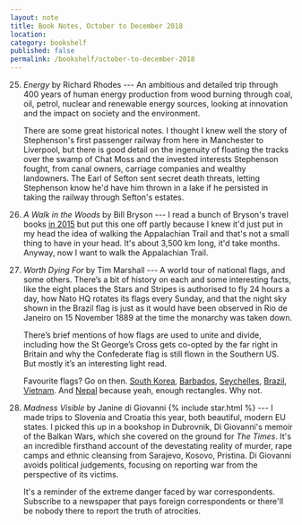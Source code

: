 ```yaml
---
layout: note
title: Book Notes, October to December 2018
location:
category: bookshelf
published: false
permalink: /bookshelf/october-to-december-2018
---
```


25. _Energy_ by Richard Rhodes --- An ambitious and detailed trip through 400
    years of human energy production from wood burning through coal, oil,
    petrol, nuclear and renewable energy sources, looking at innovation and the
    impact on society and the environment.

    There are some great historical notes. I thought I knew well the story of
    Stephenson's first passenger railway from here in Manchester to Liverpool,
    but there is good detail on the ingenuity of floating the tracks over the
    swamp of Chat Moss and the invested interests Stephenson fought, from canal
    owners, carriage companies and wealthy landowners. The Earl of Sefton sent
    secret death threats, letting Stephenson know he'd have him thrown in a lake
    if he persisted in taking the railway through Sefton's estates.
 
26. _A Walk in the Woods_ by Bill Bryson --- I read a bunch of Bryson's travel
    books [in 2015][2015] but put this one off partly because I knew it'd just
    put in my head the idea of walking the Appalachian Trail and that's not a
    small thing to have in your head. It's about 3,500 km long, it'd take
    months. Anyway, now I want to walk the Appalachian Trail.

27. _Worth Dying For_ by Tim Marshall --- A world tour of national flags, and
    some others. There’s a bit of history on each and some interesting facts,
    like the eight places the Stars and Stripes is authorised to fly 24 hours a
    day, how Nato HQ rotates its flags every Sunday, and that the night sky
    shown in the Brazil flag is just as it would have been observed in Rio de
    Janeiro on 15 November 1889 at the time the monarchy was taken down.

    There’s brief mentions of how flags are used to unite and divide, including
    how the St George’s Cross gets co-opted by the far right in Britain and why
    the Confederate flag is still flown in the Southern US. But mostly it’s an
    interesting light read.

    Favourite flags? Go on then. [South Korea][flag-sk], [Barbados][flag-b],
    [Seychelles][flag-sey], [Brazil][flag-br], [Vietnam][flag-v]. And
    [Nepal][flag-n] because yeah, enough rectangles. Why not.

28. _Madness Visible_ by Janine di Giovanni {% include star.html %} --- I made
    trips to Slovenia and Croatia this year, both beautiful, modern EU states. I
    picked this up in a bookshop in Dubrovnik, Di Giovanni's memoir of the
    Balkan Wars, which she covered on the ground for _The Times_. It's an
    incredible firsthand account of the devestating reality of murder, rape
    camps and ethnic cleansing from Sarajevo, Kosovo, Pristina. Di Giovanni
    avoids political judgements, focusing on reporting war from the perspective
    of its victims.

    It's a reminder of the extreme danger faced by war correspondents.
    Subscribe to a newspaper that pays foreign correspondents or there'll be
    nobody there to report the truth of atrocities.

[flag-sk]: https://en.wikipedia.org/wiki/Flag_of_South_Korea
[flag-b]: https://en.wikipedia.org/wiki/Flag_of_Barbados
[flag-sey]: https://en.wikipedia.org/wiki/Flag_of_Seychelles
[flag-br]: https://en.wikipedia.org/wiki/Flag_of_Brazil
[flag-v]: https://en.wikipedia.org/wiki/Flag_of_Vietnam
[flag-n]: https://en.wikipedia.org/wiki/Flag_of_Nepal

[2015]: /bookshelf/2015
